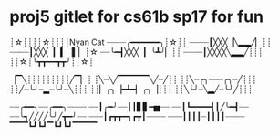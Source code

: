 # proj5 gitlet for cs61b sp17 for fun

┊☆┊┊┊┊☆┊┊┊┊Nyan Cat
┈┈┈┈╭━━━━━━╮┊☆┊┊
┈┈┈┈┃╳╳╳▕╲▂▂╱▏┊┊
┈┈┈┈┃╳╳╳▕▏▍▕▍▏┊☆
┈┈╰━┫╳╳╳▕▏╰┻╯▏┊┊
┈┈┈┈┃╳╳╳╳╲▂▂╱┊┊┊
┊┊☆┊╰┳┳━━┳┳╯┊┊☆┊

▕▔╲┊┊┊┊┊┊┊┊┊╱▔▏┊
┊╲┈╲╱▔▔▔▔▔╲╱┈╱┊┊
┊┊╲┈╭╮┈┈┈╭╮┈╱┊┊┊
┊┊╱┈╰╯┈▂┈╰╯┈╲┊┊┊
┊┊▏╭╮▕━┻━▏╭╮▕┊┊┊
┊┊╲╰╯┈╲▂╱┈╰╯╱┊┊┊

┈┈╭━━╮┈┈╭━━╮┈┈┈┈
┈┈┃╭━╯┈┈┃┃▋▋━▅┈┈
┈┈┃┗━━━━┫┃╱╰━┫┈┈
┈┈╰┓╱╱╱╱╰╯╱┳━╯┈┈
┈┈┈┃┏┳┳━┓┏┳┃┈┈┈┈
┈┈┈┃┃┃┃┈┃┃┃┃┈┈┈┈
▔▔▔┗┛┗┛▔┗┛┗┛▔▔▔▔
